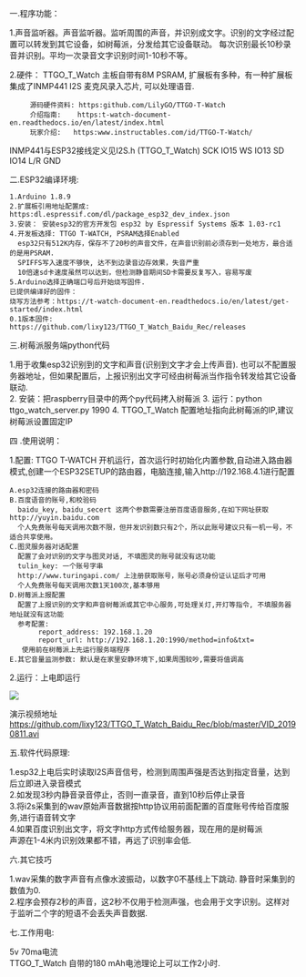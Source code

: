 

   
一.程序功能： 

1.声音监听器。声音监听器。监听周围的声音，并识别成文字。识别的文字经过配置可以转发到其它设备，如树莓派，分发给其它设备联动。
             每次识别最长10秒录音并识别。平均一次录音文字识别时间1-10秒不等。

2.硬件：    TTGO_T_Watch 主板自带有8M PSRAM, 扩展板有多种，有一种扩展板集成了INMP441 I2S 麦克风录入芯片, 可以处理语音.

         源码硬件资料: https:github.com/LilyGO/TTGO-T-Watch         
         介绍指南:    https:t-watch-document-en.readthedocs.io/en/latest/index.html         
         玩家介绍:   https:www.instructables.com/id/TTGO-T-Watch/
         
 INMP441与ESP32接线定义见I2S.h (TTGO_T_Watch) 
 SCK IO15 
 WS  IO13 
 SD  IO14 
 L/R GND 

二.ESP32编译环境:

    1.Arduino 1.8.9    
    2.扩展板引用地址配置成: https:dl.espressif.com/dl/package_esp32_dev_index.json    
    3.安装： 安装esp32的官方开发包 esp32 by Espressif Systems 版本 1.03-rc1    
    4.开发板选择: TTGO T-WATCH, PSRAM选择Enabled
      esp32只有512K内存，保存不了20秒的声音文件，在声音识别前必须存到一处地方，最合适的是用PSRAM.
      SPIFFS写入速度不够快, 达不到边录音边存效果，失音严重
      10倍速sd卡速度虽然可以达到，但检测静音期间SD卡需要反复写入，容易写废      
    5.Arduino选择正确端口号后开始烧写固件.    
    已提供编译好的固件：    
    烧写方法参考：https://t-watch-document-en.readthedocs.io/en/latest/get-started/index.html    
    0.1版本固件:    
    https://github.com/lixy123/TTGO_T_Watch_Baidu_Rec/releases
 
三.树莓派服务端python代码

1.用于收集esp32识别到的文字和声音(识别到文字才会上传声音).
也可以不配置服务器地址，但如果配置后，上报识别出文字可经由树莓派当作指令转发给其它设备联动.        
2. 安装：把raspberry目录中的两个py代码拷入树莓派
3. 运行：python ttgo_watch_server.py 1990 
4. TTGO_T_Watch 配置地址指向此树莓派的IP,建议树莓派设置固定IP

四 .使用说明：

  1.配置: TTGO T-WATCH 开机运行，首次运行时初始化内置参数,自动进入路由器模式,创建一个ESP32SETUP的路由器，电脑连接,输入http://192.168.4.1进行配置
   
    A.esp32连接的路由器和密码    
    B.百度语音的账号,和校验码
      baidu_key, baidu_secert 这两个参数需要注册百度语音服务,在如下网址获取 http://yuyin.baidu.com
      个人免费账号每天调用次数不限，但并发识别数只有2个，所以此账号建议只有一机一号，不适合共享使用。      
    C.图灵服务器对话配置
      配置了会对识别的文字与图灵对话, 不填图灵的账号就没有这功能      
      tulin_key: 一个账号字串      
      http://www.turingapi.com/ 上注册获取账号，账号必须身份证认证后才可用      
      个人免费账号每天调用次数1天100次,基本够用      
    D.树莓派上报配置
      配置了上报识别的文字和声音树莓派或其它中心服务,可处理关灯,开灯等指令, 不填服务器地址就没有这功能      
      参考配置:
           report_address: 192.168.1.20
           report_url: http://192.168.1.20:1990/method=info&txt=           
       使用前在树莓派上先运行服务端程序       
    E.其它音量监测参数: 默认是在家里安静环境下,如果周围较吵,需要将值调高
    
  2.运行：上电即运行

   <img src= 'https://github.com/lixy123/TTGO_T_Watch_Baidu_Rec/blob/master/IMG_20190811_1359341.jpg' />

演示视频地址
   https://github.com/lixy123/TTGO_T_Watch_Baidu_Rec/blob/master/VID_20190811.avi

五.软件代码原理:

  1.esp32上电后实时读取I2S声音信号，检测到周围声强是否达到指定音量，达到后立即进入录音模式  
  2.如发现3秒内静音录音停止，否则一直录音，直到10秒后停止录音  
  3.将i2s采集到的wav原始声音数据按http协议用前面配置的百度账号传给百度服务,进行语音转文字  
  4.如果百度识别出文字，将文字http方式传给服务器，现在用的是树莓派  
  声源在1-4米内识别效果都不错，再远了识别率会低.


六.其它技巧

  1.wav采集的数字声音有点像水波振动，以数字0不基线上下跳动. 静音时采集到的数值为0.  
  2.程序会预存2秒的声音，这2秒不仅用于检测声强，也会用于文字识别。这样对于监听二个字的短语不会丢失声音数据.
  

七.工作用电:

  5v 70ma电流   
  TTGO_T_Watch 自带的180 mAh电池理论上可以工作2小时. 
